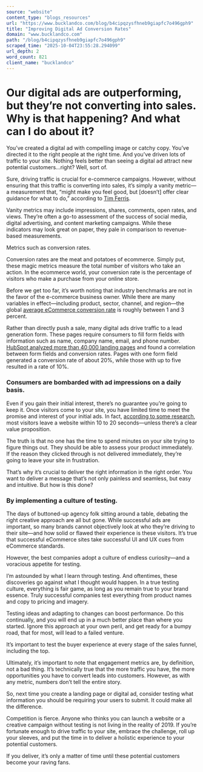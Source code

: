 ```yaml
---
source: "website"
content_type: "blogs_resources"
url: "https://www.bucklandco.com/blog/b4cipqzysfhneb9giapfc7o496gph9"
title: "Improving Digital Ad Conversion Rates"
domain: "www.bucklandco.com"
path: "/blog/b4cipqzysfhneb9giapfc7o496gph9"
scraped_time: "2025-10-04T23:55:28.294099"
url_depth: 2
word_count: 821
client_name: "bucklandco"
---
```


# Our digital ads are outperforming, but they’re not converting into sales. Why is that happening? And what can I do about it?

You’ve created a digital ad with compelling image or catchy copy. You’ve directed it to the right people at the right time. And you’ve driven lots of traffic to your site. Nothing feels better than seeing a digital ad attract new potential customers…right? Well, sort of.

Sure, driving traffic is crucial for e-commerce campaigns. However, without ensuring that this traffic is converting into sales, it’s simply a vanity metric—a measurement that, “might make you feel good, but [doesn’t] offer clear guidance for what to do,” according to [Tim Ferris](https://tim.blog/2009/05/19/vanity-metrics-vs-actionable-metrics/).

Vanity metrics may include impressions, shares, comments, open rates, and views. They’re often a go-to assessment of the success of social media, digital advertising, and content marketing campaigns. While these indicators may look great on paper, they pale in comparison to revenue-based measurements.

Metrics such as conversion rates.

Conversion rates are the meat and potatoes of ecommerce. Simply put, these magic metrics measure the total number of visitors who take an action. In the ecommerce world, your conversion rate is the percentage of visitors who make a purchase from your online store.

Before we get too far, it’s worth noting that industry benchmarks are not in the favor of the e-commerce business owner. While there are many variables in effect—including product, sector, channel, and region—the global [average eCommerce conversion rate](https://econsultancy.com/what-good-ecommerce-conversion-rate-average/) is roughly between 1 and 3 percent.

Rather than directly push a sale, many digital ads drive traffic to a lead generation form. These pages require consumers to fill form fields with information such as name, company name, email, and phone number. [HubSpot analyzed more than 40,000 landing pages](https://blog.hubspot.com/blog/tabid/6307/bid/6746/Which-Types-of-Form-Fields-Lower-Landing-Page-Conversions.aspx#sm.00007tv8fbieqeeaur41jp4hpcap1) and found a correlation between form fields and conversion rates. Pages with one form field generated a conversion rate of about 20%, while those with up to five resulted in a rate of 10%.

### Consumers are bombarded with ad impressions on a daily basis.

Even if you gain their initial interest, there’s no guarantee you’re going to keep it. Once visitors come to your site, you have limited time to meet the promise and interest of your initial ads. In fact, [according to some research](https://www.nngroup.com/articles/how-long-do-users-stay-on-web-pages/), most visitors leave a website within 10 to 20 seconds—unless there’s a clear value proposition.

The truth is that no one has the time to spend minutes on your site trying to figure things out. They should be able to assess your product immediately. If the reason they clicked through is not delivered immediately, they’re going to leave your site in frustration.

That’s why it’s crucial to deliver the right information in the right order. You want to deliver a message that’s not only painless and seamless, but easy and intuitive. But how is this done?

### By implementing a culture of testing.

The days of buttoned-up agency folk sitting around a table, debating the right creative approach are all but gone. While successful ads are important, so many brands cannot objectively look at who they’re driving to their site—and how solid or flawed their experience is these visitors. It’s true that successful eCommerce sites take successful UI and UX cues from eCommerce standards.

However, the best companies adopt a culture of endless curiosity—and a voracious appetite for testing.

I’m astounded by what I learn through testing. And oftentimes, these discoveries go against what I thought would happen. In a true testing culture, everything is fair game, as long as you remain true to your brand essence. Truly successful companies test everything from product names and copy to pricing and imagery.

Testing ideas and adapting to changes can boost performance. Do this continually, and you will end up in a much better place than where you started. Ignore this approach at your own peril, and get ready for a bumpy road, that for most, will lead to a failed venture.

It’s important to test the buyer experience at every stage of the sales funnel, including the top.

Ultimately, it’s important to note that engagement metrics are, by definition, not a bad thing. It’s technically true that the more traffic you have, the more opportunities you have to convert leads into customers. However, as with any metric, numbers don’t tell the entire story.

So, next time you create a landing page or digital ad, consider testing what information you should be requiring your users to submit. It could make all the difference.

Competition is fierce. Anyone who thinks you can launch a website or a creative campaign without testing is not living in the reality of 2019. If you’re fortunate enough to drive traffic to your site, embrace the challenge, roll up your sleeves, and put the time in to deliver a holistic experience to your potential customers.

If you deliver, it’s only a matter of time until these potential customers become your raving fans.